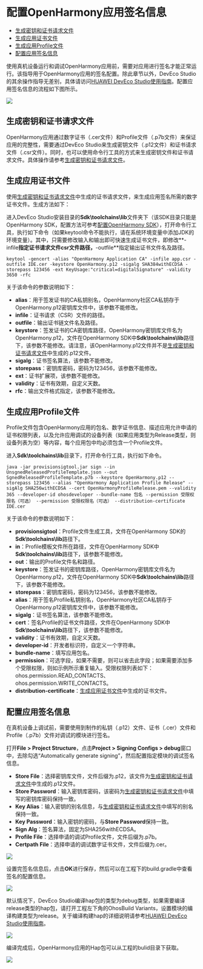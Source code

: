 # 配置OpenHarmony应用签名信息<a name="ZH-CN_TOPIC_0000001159890371"></a>

-   [生成密钥和证书请求文件](#section153146467405)
-   [生成应用证书文件](#section136609429562)
-   [生成应用Profile文件](#section2048641015325)
-   [配置应用签名信息](#section10152423193310)

使用真机设备运行和调试OpenHarmony应用前，需要对应用进行签名才能正常运行。该指导用于OpenHarmony应用的签名配置。除此章节以外，DevEco Studio的其余操作指导无差别，具体请访问[HUAWEI DevEco Studio使用指南](https://developer.harmonyos.com/cn/docs/documentation/doc-guides/tools_overview-0000001053582387)。配置应用签名信息的流程如下图所示。

![](figures/zh-cn_image_0000001113808114.png)

## 生成密钥和证书请求文件<a name="section153146467405"></a>

OpenHarmony应用通过数字证书（.cer文件）和Profile文件（.p7b文件）来保证应用的完整性，需要通过DevEco Studio来生成密钥文件（.p12文件）和证书请求文件（.csr文件）。同时，也可以使用命令行工具的方式来生成密钥文件和证书请求文件。具体操作请参考[生成密钥和证书请求文件](https://developer.harmonyos.com/cn/docs/documentation/doc-guides/publish_app-0000001053223745#section9752152162813)。

## 生成应用证书文件<a name="section136609429562"></a>

使用[生成密钥和证书请求文件](#section153146467405)中生成的证书请求文件，来生成应用签名所需的数字证书文件。生成方法如下：

进入DevEco Studio安装目录的**Sdk\\toolchains\\lib**文件夹下（该SDK目录只能是OpenHarmony SDK，配置方法可参考[配置OpenHarmony SDK](配置OpenHarmony-SDK.md)），打开命令行工具，执行如下命令（如果keytool命令不能执行，请在系统环境变量中添加JDK的环境变量）。其中，只需要修改输入和输出即可快速生成证书文件，即修改**-infile**指定证书请求文件csr文件路径，**-outfile**指定输出证书文件名及路径。

```
keytool -gencert -alias "OpenHarmony Application CA" -infile app.csr -outfile IDE.cer -keystore OpenHarmony.p12 -sigalg SHA384withECDSA -storepass 123456 -ext KeyUsage:"critical=digitalSignature" -validity  3650 -rfc
```

关于该命令的参数说明如下：

-   **alias**：用于签发证书的CA私钥别名，OpenHarmony社区CA私钥存于OpenHarmony.p12密钥库文件中，该参数不能修改。
-   **infile**：证书请求（CSR）文件的路径。
-   **outfile**：输出证书链文件名及路径。
-   **keystore**：签发证书的CA密钥库路径，OpenHarmony密钥库文件名为OpenHarmony.p12，文件在OpenHarmony SDK中**Sdk\\toolchains\\lib**路径下，该参数不能修改。请注意，该OpenHarmony.p12文件并不是[生成密钥和证书请求文件](#section153146467405)中生成的.p12文件。
-   **sigalg**：证书签名算法，该参数不能修改。
-   **storepass**：密钥库密码，密码为123456，该参数不能修改。
-   **ext**：证书扩展项，该参数不能修改。
-   **validity**：证书有效期，自定义天数。
-   **rfc**：输出文件格式指定，该参数不能修改。

## 生成应用Profile文件<a name="section2048641015325"></a>

Profile文件包含OpenHarmony应用的包名、数字证书信息、描述应用允许申请的证书权限列表，以及允许应用调试的设备列表（如果应用类型为Release类型，则设备列表为空）等内容，每个应用包中均必须包含一个Profile文件。

进入**Sdk\\toolchains\\lib**目录下，打开命令行工具，执行如下命令。

```
java -jar provisionsigtool.jar sign --in UnsgnedReleasedProfileTemplate.json --out SgnedReleasedProfileTemplate.p7b --keystore OpenHarmony.p12 --storepass 123456 --alias "OpenHarmony Application Profile Release" --sigAlg SHA256withECDSA --cert OpenHarmonyProfileRelease.pem --validity 365 --developer-id ohosdeveloper --bundle-name 包名 --permission 受限权限名（可选） --permission 受限权限名（可选） --distribution-certificate IDE.cer
```

关于该命令的参数说明如下：

-   **provisionsigtool**：Profile文件生成工具，文件在OpenHarmony SDK的**Sdk\\toolchains\\lib**路径下。
-   **in**：Profile模板文件所在路径，文件在OpenHarmony SDK中**Sdk\\toolchains\\lib**路径下，该参数不能修改。
-   **out**：输出的Profile文件名和路径。
-   **keystore**：签发证书的密钥库路径，OpenHarmony密钥库文件名为OpenHarmony.p12，文件在OpenHarmony SDK中**Sdk\\toolchains\\lib**路径下，该参数不能修改。
-   **storepass**：密钥库密码，密码为123456，该参数不能修改。
-   **alias**：用于签名Profile私钥别名，OpenHarmony社区CA私钥存于OpenHarmony.p12密钥库文件中，该参数不能修改。
-   **sigalg**：证书签名算法，该参数不能修改。
-   **cert**：签名Profile的证书文件路径，文件在OpenHarmony SDK中**Sdk\\toolchains\\lib**路径下，该参数不能修改。
-   **validity**：证书有效期，自定义天数。
-   **developer-id**：开发者标识符，自定义一个字符串。
-   **bundle-name**：填写应用包名。
-   **permission**：可选字段，如果不需要，则可以省去此字段；如果需要添加多个受限权限，则如示例所示重复输入。受限权限列表如下：ohos.permission.READ\_CONTACTS、ohos.permission.WRITE\_CONTACTS。
-   **distribution-certificate**：[生成应用证书文件](#section136609429562)中生成的证书文件。

## 配置应用签名信息<a name="section10152423193310"></a>

在真机设备上调试前，需要使用到制作的私钥（.p12）文件、证书（.cer）文件和Profile（.p7b）文件对调试的模块进行签名。

打开**File \> Project Structure**，点击**Project \> Signing Configs \> debug**窗口中，去除勾选“Automatically generate signing”，然后配置指定模块的调试签名信息。

-   **Store File**：选择密钥库文件，文件后缀为.p12，该文件为[生成密钥和证书请求文件](#section153146467405)中生成的.p12文件。
-   **Store Password**：输入密钥库密码，该密码为[生成密钥和证书请求文件](#section153146467405)中填写的密钥库密码保持一致。
-   **Key Alias**：输入密钥的别名信息，与[生成密钥和证书请求文件](#section153146467405)中填写的别名保持一致。
-   **Key Password**：输入密钥的密码，与**Store Password**保持一致。
-   **Sign Alg**：签名算法，固定为SHA256withECDSA。
-   **Profile File**：选择申请的调试Profile文件，文件后缀为.p7b。
-   **Certpath File**：选择申请的调试数字证书文件，文件后缀为.cer。

![](figures/zh-cn_image_0000001117638220.png)

设置完签名信息后，点击**OK**进行保存，然后可以在工程下的build.gradle中查看签名的配置信息。

![](figures/zh-cn_image_0000001117638526.png)

默认情况下，DevEco Studio编译hap包的类型为debug类型，如果需要编译release类型的hap包，请打开工程左下角的OhosBuild Variants，设置模块的编译构建类型为release。关于编译构建hap的详细说明请参考[HUAWEI DevEco Studio使用指南](https://developer.harmonyos.com/cn/docs/documentation/doc-guides/build_hap-0000001053342418)。

![](figures/zh-cn_image_0000001115066116.png)

编译完成后，OpenHarmony应用的Hap包可以从工程的bulid目录下获取。

![](figures/zh-cn_image_0000001163918627.png)

